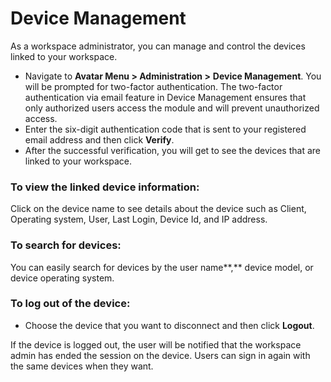 # Device Management

As a workspace administrator, you can manage and control the devices linked to your workspace.&#x20;

* Navigate to  **Avatar Menu > Administration >** **Device Management**.  You will be prompted for two-factor authentication. The two-factor authentication via email feature in Device Management ensures that only authorized users access the module and will prevent unauthorized access.
* Enter the six-digit authentication code that is sent to your registered email address and then click **Verify**.
* After the successful verification, you will get to see the devices that are linked to your workspace. &#x20;

### **To view the linked device information:**

Click on the device name to see details about the device such as Client, Operating system, User, Last Login, Device Id, and IP address.

### To search for devices:

You can easily search for devices by the user name**,** device model, or device operating system.

### **To log out of the device:**

* Choose the device that you want to disconnect and then click **Logout**.&#x20;

If the device is logged out, the user will be notified that the workspace admin has ended the session on the device. Users can sign in again with the same devices when they want.
